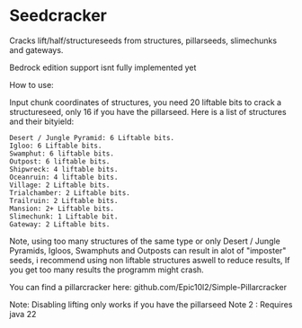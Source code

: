 # Seedcracker
Cracks lift/half/structureseeds from structures, pillarseeds, slimechunks and gateways.

Bedrock edition support isnt fully implemented yet

How to use:

Input chunk coordinates of structures,
you need 20 liftable bits to crack a structureseed, only 16 if you have the pillarseed.
Here is a list of structures and their bityield:
```
Desert / Jungle Pyramid: 6 Liftable bits.
Igloo: 6 Liftable bits.
Swamphut: 6 liftable bits.
Outpost: 6 liftable bits.
Shipwreck: 4 liftable bits.
Oceanruin: 4 liftable bits.
Village: 2 Liftable bits.
Trialchamber: 2 Liftable bits.
Trailruin: 2 Liftable bits.
Mansion: 2+ Liftable bits.
Slimechunk: 1 Liftable bit.
Gateway: 2 Liftable bits.
```

Note, using too many structures of the same type or only Desert / Jungle Pyramids, Igloos, Swamphuts and Outposts can result in alot of "imposter" seeds, i recommend using non liftable structures aswell to reduce results, If you get too many results the programm might crash.

You can find a pillarcracker here: github.com/Epic10l2/Simple-Pillarcracker

Note: Disabling lifting only works if you have the pillarseed
Note 2 : Requires java 22
